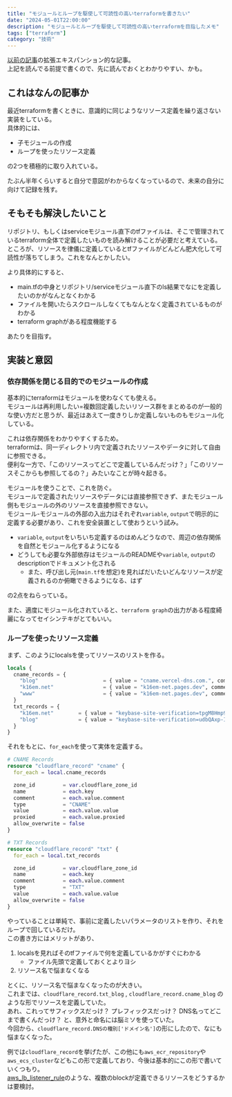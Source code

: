 ```yaml
---
title: "モジュールとループを駆使して可読性の高いterraformを書きたい"
date: "2024-05-01T22:00:00"
description: "モジュールとループを駆使して可読性の高いterraformを目指したメモ"
tags: ["terraform"]
category: "技術"
---
```


[以前の記事](/posts/qiita-terraform-directory-structure-with-multiple-envs)の拡張エキスパンション的な記事。  
上記を読んでる前提で書くので、先に読んでおくとわかりやすい、かも。  


## これはなんの記事か
最近terraformを書くときに、意識的に同じようなリソース定義を繰り返さない実装をしている。  
具体的には、

- 子モジュールの作成
- ループを使ったリソース定義

の2つを積極的に取り入れている。  

たぶん半年くらいすると自分で意図がわからなくなっているので、未来の自分に向けて記録を残す。  

## そもそも解決したいこと
リポジトリ、もしくはserviceモジュール直下のtfファイルは、そこで管理されているterraform全体で定義したいものを読み解けることが必要だと考えている。  
ところが、リソースを律儀に定義しているとtfファイルがどんどん肥大化して可読性が落ちてしまう。これをなんとかしたい。  

より具体的にすると、

- main.tfの中身とリポジトリ/serviceモジュール直下のls結果でなにを定義したいのかがなんとなくわかる
- ファイルを開いたらスクロールしなくてもなんとなく定義されているものがわかる
- terraform graphがある程度機能する

あたりを目指す。  

## 実装と意図
### 依存関係を閉じる目的でのモジュールの作成
基本的にterraformはモジュールを使わなくても使える。  
モジュールは再利用したい=複数回定義したいリソース群をまとめるのが一般的な使い方だと思うが、最近はあえて一度きりしか定義しないものもモジュール化している。  

これは依存関係をわかりやすくするため。  
terraformは、同一ディレクトリ内で定義されたリソースやデータに対して自由に参照できる。  
便利な一方で、「このリソースってどこで定義しているんだっけ？」「このリソースそこからも参照してるの？」みたいなことが時々起きる。  

モジュールを使うことで、これを防ぐ。  
モジュールで定義されたリソースやデータには直接参照できず、またモジュール側もモジュールの外のリソースを直接参照できない。  
モジュール-モジュールの外部の入出力はそれぞれ`variable`, `output`で明示的に定義する必要があり、これを安全装置として使おうという試み。  

- `variable`, `output`をいちいち定義するのはめんどうなので、周辺の依存関係を自然とモジュール化するようになる  
- どうしても必要な外部依存はモジュールのREADMEや`variable`, `output`のdescriptionでドキュメント化される
  - また、呼び出し元(`main.tf`を想定)を見ればだいたいどんなリソースが定義されるのか俯瞰できるようになる、はず

の2点をねらっている。  

また、適度にモジュール化されていると、`terraform graph`の出力がある程度綺麗になってセイシンテキがとてもいい。  

### ループを使ったリソース定義
まず、このようにlocalsを使ってリソースのリストを作る。

```terraform
locals {
  cname_records = {
    "blog"                     = { value = "cname.vercel-dns.com.", comment = "blog on Vercel", proxied = false }
    "k16em.net"                = { value = "k16em-net.pages.dev", comment = "LP on Cloudflare Pages / using CNAME flattening", proxied = true }
    "www"                      = { value = "k16em-net.pages.dev", comment = "LP on Cloudflare Pages", proxied = true }
  }
  txt_records = {
    "k16em.net"        = { value = "keybase-site-verification=tpgM8Hmp9bkePa9j-qMD7G_Hy1KoCkpEgPi_OQVqzW8", comment = "for keybase" }
    "blog"             = { value = "keybase-site-verification=udbQAxp-I1L3AHezcTnOAXhSPpq_CbLz1P9KCj9lkfo", comment = "for keybase" }
  }
}
```

それをもとに、`for_each`を使って実体を定義する。

```terraform
# CNAME Records
resource "cloudflare_record" "cname" {
  for_each = local.cname_records

  zone_id         = var.cloudflare_zone_id
  name            = each.key
  comment         = each.value.comment
  type            = "CNAME"
  value           = each.value.value
  proxied         = each.value.proxied
  allow_overwrite = false
}

# TXT Records
resource "cloudflare_record" "txt" {
  for_each = local.txt_records

  zone_id         = var.cloudflare_zone_id
  name            = each.key
  comment         = each.value.comment
  type            = "TXT"
  value           = each.value.value
  allow_overwrite = false
}
```

やっていることは単純で、事前に定義したいパラメータのリストを作り、それをループで回しているだけ。  
この書き方にはメリットがあり、

1. localsを見ればそのtfファイルで何を定義しているかがすぐにわかる
    - ファイル先頭で定義しておくとよりヨシ
1. リソース名で悩まなくなる

とくに、リソース名で悩まなくなったのが大きい。  
これまでは、`cloudflare_record.txt_blog` , `cloudflare_record.cname_blog` のような形でリソースを定義していた。  
あれ、これってサフィックスだっけ？ プレフィックスだっけ？ DNS名ってどこまで書くんだっけ？ と、意外と命名には脳ミソを使っていた。  
今回から、`cloudflare_record.DNSの種別['ドメイン名']`の形にしたので、なにも悩まなくなった。  

例では`cloudflare_record`を挙げたが、この他にも`aws_ecr_repository`や`aws_ecs_cluster`などもこの形で定義しており、今後は基本的にこの形で書いていくつもり。  
[aws_lb_listener_rule](https://registry.terraform.io/providers/hashicorp/aws/latest/docs/resources/lb_listener_rule)のような、複数のblockが定義できるリソースをどうするかは要検討。  

